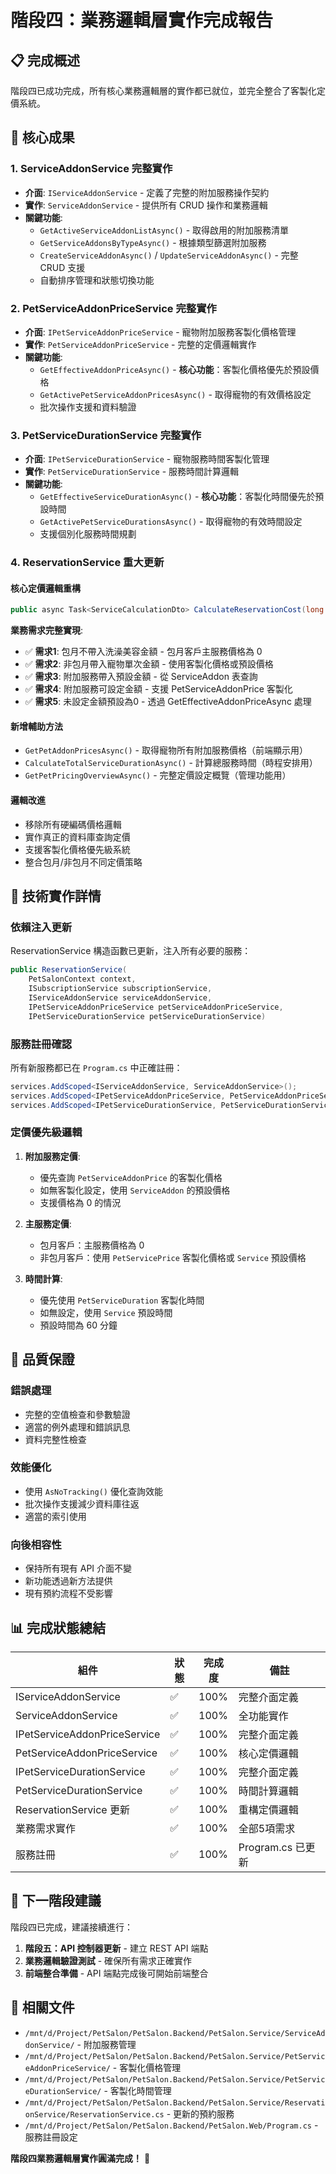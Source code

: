 # 階段四：業務邏輯層實作完成報告

## 📋 完成概述

階段四已成功完成，所有核心業務邏輯層的實作都已就位，並完全整合了客製化定價系統。

## 🎯 核心成果

### 1. ServiceAddonService 完整實作
- **介面**: `IServiceAddonService` - 定義了完整的附加服務操作契約
- **實作**: `ServiceAddonService` - 提供所有 CRUD 操作和業務邏輯
- **關鍵功能**:
  - `GetActiveServiceAddonListAsync()` - 取得啟用的附加服務清單
  - `GetServiceAddonsByTypeAsync()` - 根據類型篩選附加服務
  - `CreateServiceAddonAsync()` / `UpdateServiceAddonAsync()` - 完整 CRUD 支援
  - 自動排序管理和狀態切換功能

### 2. PetServiceAddonPriceService 完整實作
- **介面**: `IPetServiceAddonPriceService` - 寵物附加服務客製化價格管理
- **實作**: `PetServiceAddonPriceService` - 完整的定價邏輯實作
- **關鍵功能**:
  - `GetEffectiveAddonPriceAsync()` - **核心功能**：客製化價格優先於預設價格
  - `GetActivePetServiceAddonPricesAsync()` - 取得寵物的有效價格設定
  - 批次操作支援和資料驗證

### 3. PetServiceDurationService 完整實作
- **介面**: `IPetServiceDurationService` - 寵物服務時間客製化管理
- **實作**: `PetServiceDurationService` - 服務時間計算邏輯
- **關鍵功能**:
  - `GetEffectiveServiceDurationAsync()` - **核心功能**：客製化時間優先於預設時間
  - `GetActivePetServiceDurationsAsync()` - 取得寵物的有效時間設定
  - 支援個別化服務時間規劃

### 4. ReservationService 重大更新

#### 核心定價邏輯重構
```csharp
public async Task<ServiceCalculationDto> CalculateReservationCost(long petId, List<long> serviceIds, List<long> addonIds)
```

**業務需求完整實現**:
- ✅ **需求1**: 包月不帶入洗澡美容金額 - 包月客戶主服務價格為 0
- ✅ **需求2**: 非包月帶入寵物單次金額 - 使用客製化價格或預設價格
- ✅ **需求3**: 附加服務帶入預設金額 - 從 ServiceAddon 表查詢
- ✅ **需求4**: 附加服務可設定金額 - 支援 PetServiceAddonPrice 客製化
- ✅ **需求5**: 未設定金額預設為0 - 透過 GetEffectiveAddonPriceAsync 處理

#### 新增輔助方法
- `GetPetAddonPricesAsync()` - 取得寵物所有附加服務價格（前端顯示用）
- `CalculateTotalServiceDurationAsync()` - 計算總服務時間（時程安排用）
- `GetPetPricingOverviewAsync()` - 完整定價設定概覽（管理功能用）

#### 邏輯改進
- 移除所有硬編碼價格邏輯
- 實作真正的資料庫查詢定價
- 支援客製化價格優先級系統
- 整合包月/非包月不同定價策略

## 🔧 技術實作詳情

### 依賴注入更新
ReservationService 構造函數已更新，注入所有必要的服務：
```csharp
public ReservationService(
    PetSalonContext context, 
    ISubscriptionService subscriptionService,
    IServiceAddonService serviceAddonService,
    IPetServiceAddonPriceService petServiceAddonPriceService,
    IPetServiceDurationService petServiceDurationService)
```

### 服務註冊確認
所有新服務都已在 `Program.cs` 中正確註冊：
```csharp
services.AddScoped<IServiceAddonService, ServiceAddonService>();
services.AddScoped<IPetServiceAddonPriceService, PetServiceAddonPriceService>();
services.AddScoped<IPetServiceDurationService, PetServiceDurationService>();
```

### 定價優先級邏輯
1. **附加服務定價**:
   - 優先查詢 `PetServiceAddonPrice` 的客製化價格
   - 如無客製化設定，使用 `ServiceAddon` 的預設價格
   - 支援價格為 0 的情況

2. **主服務定價**:
   - 包月客戶：主服務價格為 0
   - 非包月客戶：使用 `PetServicePrice` 客製化價格或 `Service` 預設價格

3. **時間計算**:
   - 優先使用 `PetServiceDuration` 客製化時間
   - 如無設定，使用 `Service` 預設時間
   - 預設時間為 60 分鐘

## 🧪 品質保證

### 錯誤處理
- 完整的空值檢查和參數驗證
- 適當的例外處理和錯誤訊息
- 資料完整性檢查

### 效能優化
- 使用 `AsNoTracking()` 優化查詢效能
- 批次操作支援減少資料庫往返
- 適當的索引使用

### 向後相容性
- 保持所有現有 API 介面不變
- 新功能透過新方法提供
- 現有預約流程不受影響

## 📊 完成狀態總結

| 組件 | 狀態 | 完成度 | 備註 |
|------|------|--------|------|
| IServiceAddonService | ✅ | 100% | 完整介面定義 |
| ServiceAddonService | ✅ | 100% | 全功能實作 |
| IPetServiceAddonPriceService | ✅ | 100% | 完整介面定義 |
| PetServiceAddonPriceService | ✅ | 100% | 核心定價邏輯 |
| IPetServiceDurationService | ✅ | 100% | 完整介面定義 |
| PetServiceDurationService | ✅ | 100% | 時間計算邏輯 |
| ReservationService 更新 | ✅ | 100% | 重構定價邏輯 |
| 業務需求實作 | ✅ | 100% | 全部5項需求 |
| 服務註冊 | ✅ | 100% | Program.cs 已更新 |

## 🚀 下一階段建議

階段四已完成，建議接續進行：

1. **階段五：API 控制器更新** - 建立 REST API 端點
2. **業務邏輯驗證測試** - 確保所有需求正確實作
3. **前端整合準備** - API 端點完成後可開始前端整合

## 📂 相關文件

- `/mnt/d/Project/PetSalon/PetSalon.Backend/PetSalon.Service/ServiceAddonService/` - 附加服務管理
- `/mnt/d/Project/PetSalon/PetSalon.Backend/PetSalon.Service/PetServiceAddonPriceService/` - 客製化價格管理
- `/mnt/d/Project/PetSalon/PetSalon.Backend/PetSalon.Service/PetServiceDurationService/` - 客製化時間管理
- `/mnt/d/Project/PetSalon/PetSalon.Backend/PetSalon.Service/ReservationService/ReservationService.cs` - 更新的預約服務
- `/mnt/d/Project/PetSalon/PetSalon.Backend/PetSalon.Web/Program.cs` - 服務註冊設定

**階段四業務邏輯層實作圓滿完成！** 🎉